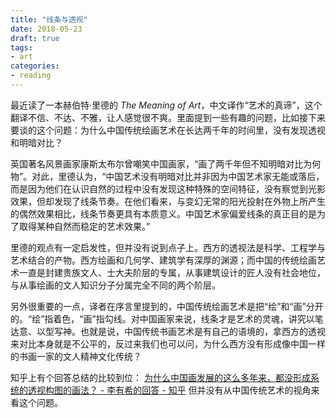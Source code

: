 ```yaml
---
title: "线条与透视"
date: 2018-05-23
draft: true
tags:
- art
categories:
- reading
---
```


最近读了一本赫伯特·里德的 <em>The Meaning of Art</em>，中文译作“艺术的真谛”，这个翻译不信、不达、不雅，让人感觉很不爽。里面提到一些有趣的问题，比如接下来要谈的这个问题：为什么中国传统绘画艺术在长达两千年的时间里，没有发现透视和明暗对比？

英国著名风景画家康斯太布尔曾嘲笑中国画家，“画了两千年但不知明暗对比为何物”。对此，里德认为，“中国艺术没有明暗对比并非因为中国艺术家无能或落后，而是因为他们在认识自然的过程中没有发现这种特殊的空间特征，没有察觉到光影效果，但却发现了线条节奏。在他们看来，与变幻无常的阳光投射在外物上所产生的偶然效果相比，线条节奏更具有本质意义。中国艺术家偏爱线条的真正目的是为了取得某种自然而稳定的艺术效果。”

里德的观点有一定启发性，但并没有说到点子上。西方的透视法是科学、工程学与艺术结合的产物。西方绘画和几何学、建筑学有深厚的渊源；而中国的传统绘画艺术一直是封建贵族文人、士大夫阶层的专属，从事建筑设计的匠人没有社会地位，与从事绘画的文人知识分子分属完全不同的两个阶层。

另外很重要的一点，译者在序言里提到的，中国传统绘画艺术是把“绘”和“画”分开的。“绘”指着色，“画”指勾线。对中国画家来说，线条才是艺术的灵魂，讲究以笔达意、以型写神。也就是说，中国传统书画艺术是有自己的语境的，拿西方的透视来对比本身就是不公平的，反过来我们也可以问，为什么西方没有形成像中国一样的书画一家的文人精神文化传统？

知乎上有个回答总结的比较到位： [为什么中国画发展的这么多年来，都没形成系统的透视构图的画法？ - 李有希的回答 - 知乎](
https://www.zhihu.com/question/19626599/answer/75534642) 但并没有从中国传统艺术的视角来看这个问题。